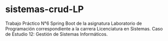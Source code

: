 # sistemas-crud-LP
Trabajo Práctico N°6 Spring Boot de la asignatura Laboratorio de Programación correspondiente a la carrera Licenciatura en Sistemas. Caso de Estudio 12: Gestión de Sistemas Informáticos.
